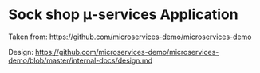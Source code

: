 # Sock shop μ-services Application

Taken from: https://github.com/microservices-demo/microservices-demo

Design: https://github.com/microservices-demo/microservices-demo/blob/master/internal-docs/design.md
